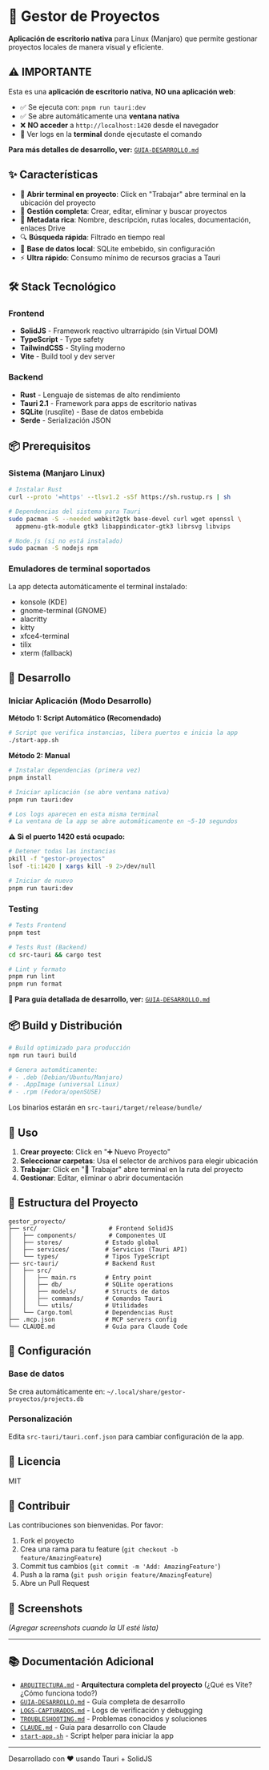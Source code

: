 # 📂 Gestor de Proyectos

**Aplicación de escritorio nativa** para Linux (Manjaro) que permite gestionar proyectos locales de manera visual y eficiente.

## ⚠️ IMPORTANTE

Esta es una **aplicación de escritorio nativa**, **NO una aplicación web**:
- ✅ Se ejecuta con: `pnpm run tauri:dev`
- ✅ Se abre automáticamente una **ventana nativa**
- ❌ **NO acceder** a `http://localhost:1420` desde el navegador
- 📝 Ver logs en la **terminal** donde ejecutaste el comando

**Para más detalles de desarrollo, ver:** [`GUIA-DESARROLLO.md`](./GUIA-DESARROLLO.md)

## ✨ Características

- 🚀 **Abrir terminal en proyecto**: Click en "Trabajar" abre terminal en la ubicación del proyecto
- 📁 **Gestión completa**: Crear, editar, eliminar y buscar proyectos
- 📝 **Metadata rica**: Nombre, descripción, rutas locales, documentación, enlaces Drive
- 🔍 **Búsqueda rápida**: Filtrado en tiempo real
- 💾 **Base de datos local**: SQLite embebido, sin configuración
- ⚡ **Ultra rápido**: Consumo mínimo de recursos gracias a Tauri

## 🛠️ Stack Tecnológico

### Frontend
- **SolidJS** - Framework reactivo ultrarrápido (sin Virtual DOM)
- **TypeScript** - Type safety
- **TailwindCSS** - Styling moderno
- **Vite** - Build tool y dev server

### Backend
- **Rust** - Lenguaje de sistemas de alto rendimiento
- **Tauri 2.1** - Framework para apps de escritorio nativas
- **SQLite** (rusqlite) - Base de datos embebida
- **Serde** - Serialización JSON

## 📦 Prerequisitos

### Sistema (Manjaro Linux)
```bash
# Instalar Rust
curl --proto '=https' --tlsv1.2 -sSf https://sh.rustup.rs | sh

# Dependencias del sistema para Tauri
sudo pacman -S --needed webkit2gtk base-devel curl wget openssl \
  appmenu-gtk-module gtk3 libappindicator-gtk3 librsvg libvips

# Node.js (si no está instalado)
sudo pacman -S nodejs npm
```

### Emuladores de terminal soportados
La app detecta automáticamente el terminal instalado:
- konsole (KDE)
- gnome-terminal (GNOME)
- alacritty
- kitty
- xfce4-terminal
- tilix
- xterm (fallback)

## 🚀 Desarrollo

### Iniciar Aplicación (Modo Desarrollo)

**Método 1: Script Automático (Recomendado)**
```bash
# Script que verifica instancias, libera puertos e inicia la app
./start-app.sh
```

**Método 2: Manual**
```bash
# Instalar dependencias (primera vez)
pnpm install

# Iniciar aplicación (se abre ventana nativa)
pnpm run tauri:dev

# Los logs aparecen en esta misma terminal
# La ventana de la app se abre automáticamente en ~5-10 segundos
```

**⚠️ Si el puerto 1420 está ocupado:**
```bash
# Detener todas las instancias
pkill -f "gestor-proyectos"
lsof -ti:1420 | xargs kill -9 2>/dev/null

# Iniciar de nuevo
pnpm run tauri:dev
```

### Testing

```bash
# Tests Frontend
pnpm test

# Tests Rust (Backend)
cd src-tauri && cargo test

# Lint y formato
pnpm run lint
pnpm run format
```

**📖 Para guía detallada de desarrollo, ver:** [`GUIA-DESARROLLO.md`](./GUIA-DESARROLLO.md)

## 📦 Build y Distribución

```bash
# Build optimizado para producción
npm run tauri build

# Genera automáticamente:
# - .deb (Debian/Ubuntu/Manjaro)
# - .AppImage (universal Linux)
# - .rpm (Fedora/openSUSE)
```

Los binarios estarán en `src-tauri/target/release/bundle/`

## 🎯 Uso

1. **Crear proyecto**: Click en "➕ Nuevo Proyecto"
2. **Seleccionar carpetas**: Usa el selector de archivos para elegir ubicación
3. **Trabajar**: Click en "🚀 Trabajar" abre terminal en la ruta del proyecto
4. **Gestionar**: Editar, eliminar o abrir documentación

## 📁 Estructura del Proyecto

```
gestor_proyecto/
├── src/                    # Frontend SolidJS
│   ├── components/         # Componentes UI
│   ├── stores/            # Estado global
│   ├── services/          # Servicios (Tauri API)
│   └── types/             # Tipos TypeScript
├── src-tauri/             # Backend Rust
│   ├── src/
│   │   ├── main.rs        # Entry point
│   │   ├── db/            # SQLite operations
│   │   ├── models/        # Structs de datos
│   │   ├── commands/      # Comandos Tauri
│   │   └── utils/         # Utilidades
│   └── Cargo.toml         # Dependencias Rust
├── .mcp.json              # MCP servers config
└── CLAUDE.md              # Guía para Claude Code
```

## 🔧 Configuración

### Base de datos
Se crea automáticamente en: `~/.local/share/gestor-proyectos/projects.db`

### Personalización
Edita `src-tauri/tauri.conf.json` para cambiar configuración de la app.

## 📝 Licencia

MIT

## 🤝 Contribuir

Las contribuciones son bienvenidas. Por favor:
1. Fork el proyecto
2. Crea una rama para tu feature (`git checkout -b feature/AmazingFeature`)
3. Commit tus cambios (`git commit -m 'Add: AmazingFeature'`)
4. Push a la rama (`git push origin feature/AmazingFeature`)
5. Abre un Pull Request

## 📸 Screenshots

_(Agregar screenshots cuando la UI esté lista)_

---

## 📚 Documentación Adicional

- [`ARQUITECTURA.md`](./ARQUITECTURA.md) - **Arquitectura completa del proyecto** (¿Qué es Vite? ¿Cómo funciona todo?)
- [`GUIA-DESARROLLO.md`](./GUIA-DESARROLLO.md) - Guía completa de desarrollo
- [`LOGS-CAPTURADOS.md`](./LOGS-CAPTURADOS.md) - Logs de verificación y debugging
- [`TROUBLESHOOTING.md`](./TROUBLESHOOTING.md) - Problemas conocidos y soluciones
- [`CLAUDE.md`](./CLAUDE.md) - Guía para desarrollo con Claude
- [`start-app.sh`](./start-app.sh) - Script helper para iniciar la app

---

Desarrollado con ❤️ usando Tauri + SolidJS
